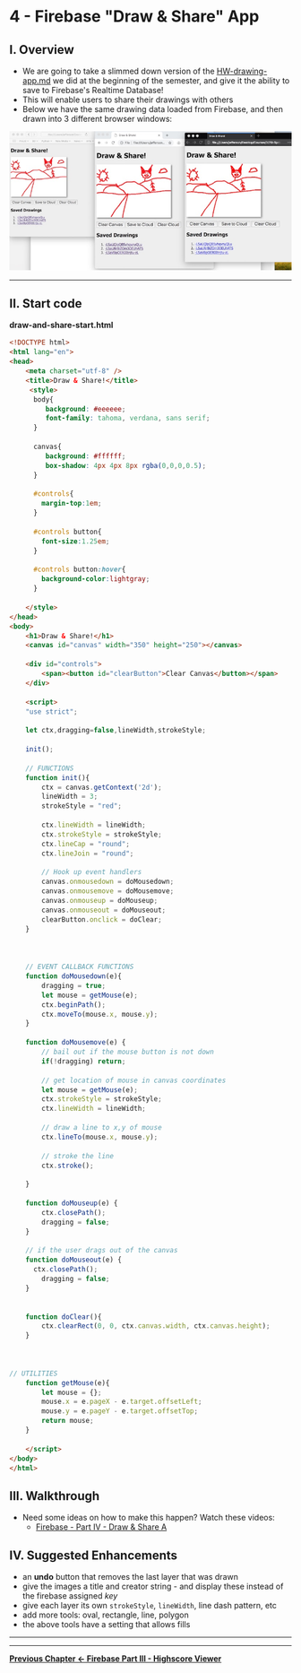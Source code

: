 # 4 - Firebase "Draw & Share" App

## I. Overview

- We are going to take a slimmed down version of the [HW-drawing-app.md](./HW-drawing-app.md) we did at the beginning of the semester, and give it the  ability to save to Firebase's Realtime Database!
- This will enable users to share their drawings with others
- Below we have the same drawing data loaded from Firebase, and then drawn into 3 different browser windows:

![screenshot](./_images/firebase-14.jpg)

<hr>

## II. Start code


**draw-and-share-start.html**

```html
<!DOCTYPE html>
<html lang="en">
<head>
	<meta charset="utf-8" />
	<title>Draw & Share!</title>
	 <style>
      body{
         background: #eeeeee;
         font-family: tahoma, verdana, sans serif;
      }

      canvas{
         background: #ffffff;
         box-shadow: 4px 4px 8px rgba(0,0,0,0.5);
      }
      
      #controls{
      	margin-top:1em;
      }
      
      #controls button{
      	font-size:1.25em;
      }
      
      #controls button:hover{
      	background-color:lightgray;
      }
     
    </style>
</head>
<body>
	<h1>Draw & Share!</h1>
	<canvas id="canvas" width="350" height="250"></canvas>
	
	<div id="controls">
		<span><button id="clearButton">Clear Canvas</button></span>
	</div>

	<script>
	"use strict";
	
	let ctx,dragging=false,lineWidth,strokeStyle;
	
	init();

	// FUNCTIONS
	function init(){
		ctx = canvas.getContext('2d');
		lineWidth = 3;
		strokeStyle = "red";
		
		ctx.lineWidth = lineWidth;
		ctx.strokeStyle = strokeStyle;
		ctx.lineCap = "round"; 
		ctx.lineJoin = "round";
		
		// Hook up event handlers
		canvas.onmousedown = doMousedown;
		canvas.onmousemove = doMousemove;
		canvas.onmouseup = doMouseup;
		canvas.onmouseout = doMouseout;
		clearButton.onclick = doClear;
	}
	
	
	
	// EVENT CALLBACK FUNCTIONS
	function doMousedown(e){
		dragging = true;
		let mouse = getMouse(e);
		ctx.beginPath();
		ctx.moveTo(mouse.x, mouse.y);
	}
	
	function doMousemove(e) {
		// bail out if the mouse button is not down
		if(!dragging) return;
		
		// get location of mouse in canvas coordinates
		let mouse = getMouse(e);
		ctx.strokeStyle = strokeStyle;
		ctx.lineWidth = lineWidth;
		
		// draw a line to x,y of mouse
		ctx.lineTo(mouse.x, mouse.y);
		
		// stroke the line
		ctx.stroke();

	}
	
	function doMouseup(e) {
		ctx.closePath();
		dragging = false;
	}
	
	// if the user drags out of the canvas
	function doMouseout(e) {
	  ctx.closePath();
		dragging = false;
	}

	
	function doClear(){
		ctx.clearRect(0, 0, ctx.canvas.width, ctx.canvas.height);
	}
	
	

// UTILITIES
	function getMouse(e){
		let mouse = {};
		mouse.x = e.pageX - e.target.offsetLeft;
		mouse.y = e.pageY - e.target.offsetTop;
		return mouse;
	}
	
	</script>
</body>
</html>
```

## III. Walkthrough

- Need some ideas on how to make this happen? Watch these videos:
  - [Firebase - Part IV - Draw & Share A](https://video.rit.edu/Watch/Gw84EzLn)


## IV. Suggested Enhancements

- an **undo** button that removes the last layer that was drawn
- give the images a title and creator string - and display these instead of the firebase assigned *key*
- give each layer its own `strokeStyle`, `lineWidth`, line dash pattern,  etc
- add more tools: oval, rectangle, line, polygon
- the above tools have a setting that allows fills

<hr><hr>

**[Previous Chapter <- Firebase Part III - Highscore Viewer](firebase-3.md)**

